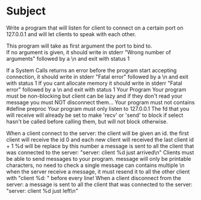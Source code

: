# Subject 
Write a program that will listen for client to connect on a certain port on 127.0.0.1 and will let clients to speak with each other.  
  
This program will take as first argument the port to bind to.  
If no argument is given, it should write in stderr "Wrong number of arguments" followed by a \n and exit with status 1  
  
If a System Calls returns an error before the program start accepting connection, it should write in stderr "Fatal error" followed by a \n and exit with status 1
If you cant allocate memory it should write in stderr "Fatal error" followed by a \n and exit with status 1
Your Program
Your program must be non-blocking but client can be lazy and if they don't read your message you must NOT disconnect them...
Your program must not contains #define preproc
Your program must only listen to 127.0.0.1
The fd that you will receive will already be set to make 'recv' or 'send' to block if select hasn't be called before calling them, but will not block otherwise.

When a client connect to the server:
the client will be given an id. the first client will receive the id 0 and each new client will received the last client id + 1
%d will be replace by this number
a message is sent to all the client that was connected to the server: "server: client %d just arrived\n"
Clients must be able to send messages to your program.
message will only be printable characters, no need to check
a single message can contains multiple \n
when the server receive a message, it must resend it to all the other client with "client %d: " before every line!
When a client disconnect from the server:
a message is sent to all the client that was connected to the server: "server: client %d just left\n"

